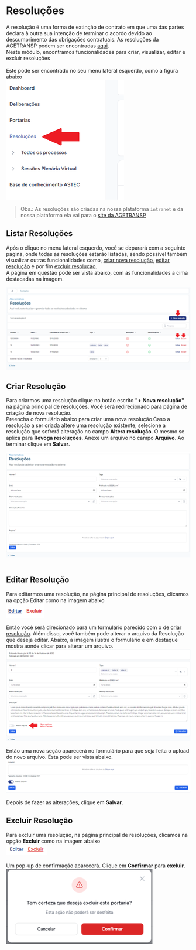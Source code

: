 # Resoluções

A resolução é uma forma de extinção de contrato em que uma das partes declara à outra sua intenção de terminar o acordo devido ao descumprimento das obrigações contratuais.
As resoluções da AGETRANSP podem ser encontradas [aqui](http://www.agetransp.rj.gov.br/transparencia/resolucoes).
<br>Neste módulo, encontramos funcionalidades para criar, visualizar, editar e excluir resoluções
<br>
<br>Este pode ser encontrado no seu menu lateral esquerdo, como a figura abaixo
<br><img src="./images/achar-resolucoes.png" class="menu" id="achar-resolucoes" onclick="handleZoomInZoomOut(this.id)">
>Obs.: As resoluções são criadas na nossa plataforma `intranet` e da nossa plataforma ela vai para o [site da AGETRANSP](http://www.agetransp.rj.gov.br/)

## Listar Resoluções

Após o clique no menu lateral esquerdo, você se deparará com a seguinte página, onde todas as resoluções estarão listadas, sendo possível também visualizar outras funcionalidades como, [criar nova resolução](#criar-resolucao), [editar resolução](#editar-resolucao) e por fim [excluir resolucao](#excluir-resolucao).
<br>A página em questão pode ser vista abaixo, com as funcionalidades a cima destacadas na imagem.
<br>


<img src="./images/listar-resolucoes-img.png" id="listar-resolucoes-img" onclick="handleZoomInZoomOut(this.id)">


## Criar Resolução

Para criarmos uma resolução clique no botão escrito **"+ Nova resolução"** na página principal de resoluções. Você será redirecionado para página de criação de nova resolução. 
<br>Preencha o formulário abaixo para criar uma nova resolução.Caso a resolução a ser criada altere uma resolução existente, selecione a resolução que sofrerá alteração no campo **Altera resolução**.
O mesmo se aplica para **Revoga resoluções**. Anexe um arquivo no campo **Arquivo**. Ao terminar clique em **Salvar**.
<br>

<img src="./images/criar-resolucao-img.png" id="criar-resolucao-img" onclick="handleZoomInZoomOut(this.id)">
<br>
<br>

## Editar Resolução
Para editarmos uma resolução, na página principal de resoluções, clicamos na opção Editar como na imagem abaixo
<br>
<img src="./images/editar-portaria.png" class="mini" id="editar-resolucao-img" onclick="handleZoomInZoomOut(this.id)">

Então você será direcionado para um formulário parecido com o de [criar resolução](#criar-resolução). Além disso, você também pode alterar o arquivo da Resolução que deseja editar.
Abaixo, a imagem ilustra o formulário e em destaque mostra aonde clicar para alterar um arquivo. 
<br>
<img src="./images/editar-resolucao-img.png" id="editar-resolucao-form" onclick="handleZoomInZoomOut(this.id)">

Então uma nova seção aparecerá no formulário para que seja feita o upload do novo arquivo. Esta pode ser vista abaixo.
<br><img src="./images/alterar-arquivo.png" id="alterar-arquivo-resolucao" onclick="handleZoomInZoomOut(this.id)">

Depois de fazer as alterações, clique em **Salvar**.

## Excluir Resolução
Para excluir uma resolução, na página principal de resoluções, clicamos na opção **Excluir** como na imagem abaixo
<br><img src="./images/excluir-portaria-img.png" id="excluir-resolucao-img" onclick="handleZoomInZoomOut(this.id)" class="mini">
<br>
<br>
Um pop-up de confirmação aparecerá. Clique em **Confirmar** para **excluir**.
<br><img src="./images/excluir-portaria-popup.png" id="excluir-resolucao-popup" onclick="handleZoomInZoomOut(this.id)" style="width: 400px">

